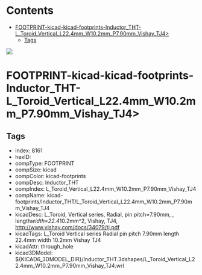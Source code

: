 



Contents
========

* [FOOTPRINT-kicad-kicad-footprints-Inductor_THT-L_Toroid_Vertical_L22.4mm_W10.2mm_P7.90mm_Vishay_TJ4>](#footprint-kicad-kicad-footprints-inductor_tht-l_toroid_vertical_l224mm_w102mm_p790mm_vishay_tj4)
	* [Tags](#tags)
  
![][im]
# FOOTPRINT-kicad-kicad-footprints-Inductor_THT-L_Toroid_Vertical_L22.4mm_W10.2mm_P7.90mm_Vishay_TJ4>

## Tags

- index: 8161
- hexID: 
- oompType: FOOTPRINT
- oompSize: kicad
- oompColor: kicad-footprints
- oompDesc: Inductor_THT
- oompIndex: L_Toroid_Vertical_L22.4mm_W10.2mm_P7.90mm_Vishay_TJ4
- oompName: kicad-footprints/Inductor_THT/L_Toroid_Vertical_L22.4mm_W10.2mm_P7.90mm_Vishay_TJ4
- kicadDesc: L_Toroid, Vertical series, Radial, pin pitch=7.90mm, , length*width=22.4*10.2mm^2, Vishay, TJ4, http://www.vishay.com/docs/34079/tj.pdf
- kicadTags: L_Toroid Vertical series Radial pin pitch 7.90mm  length 22.4mm width 10.2mm Vishay TJ4
- kicadAttr: through_hole
- kicad3DModel: ${KICAD6_3DMODEL_DIR}/Inductor_THT.3dshapes/L_Toroid_Vertical_L22.4mm_W10.2mm_P7.90mm_Vishay_TJ4.wrl



[im]: image.png
